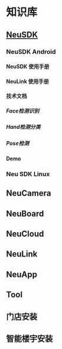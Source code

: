 # 知识库

## [NeuSDK](doc/neusdk/README.md)
### NeuSDK Android
#### NeuSDK 使用手册
#### NeuLink 使用手册
#### 技术文档
##### Face检测识别
##### Hand检测分类
##### Pose检测
#### Demo
### Neu SDK Linux
## NeuCamera
## NeuBoard
## NeuCloud
## NeuLink
## NeuApp
## Tool
## 门店安装
## 智能楼宇安装
